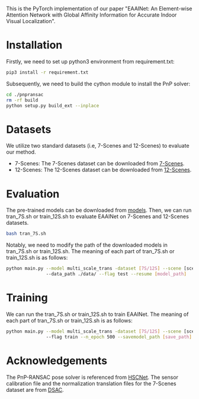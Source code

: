 This is the PyTorch implementation of our paper "EAAINet: An Element-wise Attention Network with Global Affinity Information for Accurate Indoor Visual Localization".

# Installation
Firstly, we need to set up python3 environment from requirement.txt:

```bash
pip3 install -r requirement.txt 
```

Subsequently, we need to build the cython module to install the PnP solver:
```bash
cd ./pnpransac
rm -rf build
python setup.py build_ext --inplace
```

# Datasets
We utilize two standard datasets (i.e, 7-Scenes and 12-Scenes) to evaluate our method.
- 7-Scenes: The 7-Scenes dataset can be downloaded from [7-Scenes](https://www.microsoft.com/en-us/research/project/rgb-d-dataset-7-scenes/).
- 12-Scenes: The 12-Scenes dataset can be downloaded from [12-Scenes](https://graphics.stanford.edu/projects/reloc/).

# Evaluation
The pre-trained models can be downloaded from [models](https://1drv.ms/u/s!AsLK4P4ia2R9biMdEyi_uQ-0No0?e=kLSPnh).
Then, we can run tran_7S.sh or train_12S.sh to evaluate EAAINet on 7-Scenes and 12-Scenes datasets. 
```bash
bash tran_7S.sh
```
Notably, we need to modify the path of the downloaded models in tran_7S.sh or train_12S.sh. 
The meaning of each part of tran_7S.sh or train_12S.sh is as follows:
```bash
python main.py --model multi_scale_trans -dataset [7S/12S] --scene [scene name, such as chess] 
               --data_path ./data/ --flag test --resume [model_path]
```

# Training
We can run the tran_7S.sh or train_12S.sh to train EAAINet.
The meaning of each part of tran_7S.sh or train_12S.sh is as follows:
```bash
python main.py --model multi_scale_trans -dataset [7S/12S] --scene [scene name, such as chess] --data_path ./data/ 
               --flag train --n_epoch 500 --savemodel_path [save_path]
```

# Acknowledgements
The PnP-RANSAC pose solver is referenced from [HSCNet](https://github.com/AaltoVision/hscnet/tree/master/pnpransac).
The sensor calibration file and the normalization translation files for the 7-Scenes dataset are from  [DSAC](https://github.com/cvlab-dresden/DSAC).


